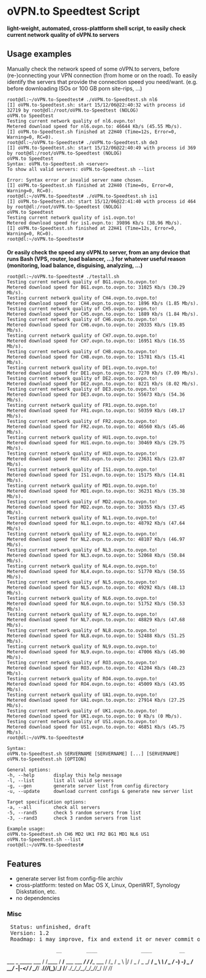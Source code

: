 # oVPN.to Speedtest Script
**light-weight, automated, cross-plattform shell script, to easily check current network quality of oVPN.to servers**

## Usage examples 
Manually check the network speed of some oVPN.to servers, before (re-)connecting your VPN connection (from home or on the road). To easily identify the servers that provide the connection speed you need/want. (e.g. before downloading ISOs or 100 GB porn site-rips, ...)

```
root@dl:~/oVPN.to-Speedtest# ./oVPN.to-Speedtest.sh nl6
[I] oVPN.to-Speedtest.sh: start 15/12/06@22:40:32 with process id 32719 by root@dl:/root/oVPN.to-Speedtest (NOLOG)
oVPN.to Speedtest
Testing current network quality of nl6.ovpn.to!
Metered download speed for nl6.ovpn.to: 46644 Kb/s (45.55 Mb/s).
[I] oVPN.to-Speedtest.sh finished at 22H40 (Time=12s, Error=0, Warning=0, RC=0).
root@dl:~/oVPN.to-Speedtest# ./oVPN.to-Speedtest.sh de3
[I] oVPN.to-Speedtest.sh: start 15/12/06@22:40:49 with process id 369 by root@dl:/root/oVPN.to-Speedtest (NOLOG)
oVPN.to Speedtest
Syntax: oVPN.to-Speedtest.sh <server>
To show all valid servers: oVPN.to-Speedtest.sh --list

Error: Syntax error or invalid server name chosen.
[I] oVPN.to-Speedtest.sh finished at 22H40 (Time=0s, Error=0, Warning=0, RC=0).
root@dl:~/oVPN.to-Speedtest# ./oVPN.to-Speedtest.sh is1
[I] oVPN.to-Speedtest.sh: start 15/12/06@22:41:40 with process id 464 by root@dl:/root/oVPN.to-Speedtest (NOLOG)
oVPN.to Speedtest
Testing current network quality of is1.ovpn.to!
Metered download speed for is1.ovpn.to: 39896 Kb/s (38.96 Mb/s).
[I] oVPN.to-Speedtest.sh finished at 22H41 (Time=12s, Error=0, Warning=0, RC=0).
root@dl:~/oVPN.to-Speedtest#
```

####  
**Or easily check the speed  any oVPN.to server, from an any device that runs Bash (VPS, router, load balancer, ...)
for whatever useful reason (monitoring, load balance, disguising, analyzing, ...)**
```
root@dl:~/oVPN.to-Speedtest# ./testall.sh
Testing current network quality of BG1.ovpn.to.ovpn.to!
Metered download speed for BG1.ovpn.to.ovpn.to: 31025 Kb/s (30.29 Mb/s).
Testing current network quality of CH4.ovpn.to.ovpn.to!
Metered download speed for CH4.ovpn.to.ovpn.to: 1896 Kb/s (1.85 Mb/s).
Testing current network quality of CH5.ovpn.to.ovpn.to!
Metered download speed for CH5.ovpn.to.ovpn.to: 1889 Kb/s (1.84 Mb/s).
Testing current network quality of CH6.ovpn.to.ovpn.to!
Metered download speed for CH6.ovpn.to.ovpn.to: 20335 Kb/s (19.85 Mb/s).
Testing current network quality of CH7.ovpn.to.ovpn.to!
Metered download speed for CH7.ovpn.to.ovpn.to: 16951 Kb/s (16.55 Mb/s).
Testing current network quality of CH8.ovpn.to.ovpn.to!
Metered download speed for CH8.ovpn.to.ovpn.to: 15781 Kb/s (15.41 Mb/s).
Testing current network quality of DE1.ovpn.to.ovpn.to!
Metered download speed for DE1.ovpn.to.ovpn.to: 7270 Kb/s (7.09 Mb/s).
Testing current network quality of DE2.ovpn.to.ovpn.to!
Metered download speed for DE2.ovpn.to.ovpn.to: 8221 Kb/s (8.02 Mb/s).
Testing current network quality of DE3.ovpn.to.ovpn.to!
Metered download speed for DE3.ovpn.to.ovpn.to: 55673 Kb/s (54.36 Mb/s).
Testing current network quality of FR1.ovpn.to.ovpn.to!
Metered download speed for FR1.ovpn.to.ovpn.to: 50359 Kb/s (49.17 Mb/s).
Testing current network quality of FR2.ovpn.to.ovpn.to!
Metered download speed for FR2.ovpn.to.ovpn.to: 46560 Kb/s (45.46 Mb/s).
Testing current network quality of HU1.ovpn.to.ovpn.to!
Metered download speed for HU1.ovpn.to.ovpn.to: 30469 Kb/s (29.75 Mb/s).
Testing current network quality of HU3.ovpn.to.ovpn.to!
Metered download speed for HU3.ovpn.to.ovpn.to: 23631 Kb/s (23.07 Mb/s).
Testing current network quality of IS1.ovpn.to.ovpn.to!
Metered download speed for IS1.ovpn.to.ovpn.to: 15175 Kb/s (14.81 Mb/s).
Testing current network quality of MD1.ovpn.to.ovpn.to!
Metered download speed for MD1.ovpn.to.ovpn.to: 36231 Kb/s (35.38 Mb/s).
Testing current network quality of MD2.ovpn.to.ovpn.to!
Metered download speed for MD2.ovpn.to.ovpn.to: 38355 Kb/s (37.45 Mb/s).
Testing current network quality of NL1.ovpn.to.ovpn.to!
Metered download speed for NL1.ovpn.to.ovpn.to: 48792 Kb/s (47.64 Mb/s).
Testing current network quality of NL2.ovpn.to.ovpn.to!
Metered download speed for NL2.ovpn.to.ovpn.to: 48107 Kb/s (46.97 Mb/s).
Testing current network quality of NL3.ovpn.to.ovpn.to!
Metered download speed for NL3.ovpn.to.ovpn.to: 52068 Kb/s (50.84 Mb/s).
Testing current network quality of NL4.ovpn.to.ovpn.to!
Metered download speed for NL4.ovpn.to.ovpn.to: 51770 Kb/s (50.55 Mb/s).
Testing current network quality of NL5.ovpn.to.ovpn.to!
Metered download speed for NL5.ovpn.to.ovpn.to: 49292 Kb/s (48.13 Mb/s).
Testing current network quality of NL6.ovpn.to.ovpn.to!
Metered download speed for NL6.ovpn.to.ovpn.to: 51752 Kb/s (50.53 Mb/s).
Testing current network quality of NL7.ovpn.to.ovpn.to!
Metered download speed for NL7.ovpn.to.ovpn.to: 48829 Kb/s (47.68 Mb/s).
Testing current network quality of NL8.ovpn.to.ovpn.to!
Metered download speed for NL8.ovpn.to.ovpn.to: 52488 Kb/s (51.25 Mb/s).
Testing current network quality of NL9.ovpn.to.ovpn.to!
Metered download speed for NL9.ovpn.to.ovpn.to: 47006 Kb/s (45.90 Mb/s).
Testing current network quality of RO3.ovpn.to.ovpn.to!
Metered download speed for RO3.ovpn.to.ovpn.to: 41204 Kb/s (40.23 Mb/s).
Testing current network quality of RO4.ovpn.to.ovpn.to!
Metered download speed for RO4.ovpn.to.ovpn.to: 45009 Kb/s (43.95 Mb/s).
Testing current network quality of UA1.ovpn.to.ovpn.to!
Metered download speed for UA1.ovpn.to.ovpn.to: 27914 Kb/s (27.25 Mb/s).
Testing current network quality of UK1.ovpn.to.ovpn.to!
Metered download speed for UK1.ovpn.to.ovpn.to: 0 Kb/s (0 Mb/s).
Testing current network quality of US1.ovpn.to.ovpn.to!
Metered download speed for US1.ovpn.to.ovpn.to: 46851 Kb/s (45.75 Mb/s).
root@dl:~/oVPN.to-Speedtest#
```

```
Syntax:
oVPN.to-Speedtest.sh SERVERNAME [SERVERNAME] [...] [SERVERNAME]
oVPN.to-Speedtest.sh [OPTION]

General options:
-h, --help       display this help message
-l, --list       list all valid servers
-g, --gen        generate server list from config directory
-u, --update     download current configs & generate new server list

Target specification options:
-a, --all        check all servers
-5, --rand5      check 5 random servers from list
-3, --rand3      check 3 random servers from list

Example usage:
oVPN.to-Speedtest.sh CH6 MD2 UK1 FR2 BG1 MD1 NL6 US1
oVPN.to-Speedtest.sh --list
root@dl:~/oVPN.to-Speedtest#
```






## Features
* generate server list from config-file archiv
* cross-plattform: tested on Mac OS X, Linux, OpenWRT, Synology Diskstation, etc.
* no dependencies

### Misc
<pre>
 Status: unfinished, draft 
 Version: 1.2
 Roadmap: i may improve, fix and extend it or never commit one line again
</pre>

                      __         ____                ____          __
 ___ _  _____  ___   / /____    / __/__  ___ ___ ___/ / /____ ___ / /_
/ _ \ |/ / _ \/ _ \_/ __/ _ \  _\ \/ _ \/ -_) -_) _  / __/ -_|_-</ __/
\___/___/ .__/_//_(_)__/\___/ /___/ .__/\__/\__/\_,_/\__/\__/___/\__/
       /_/                       /_/

